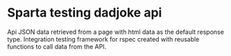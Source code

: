 # Sparta testing dadjoke api
Api JSON data retrieved from a page with html data as the default response type. Integration testing framework for rspec created with reusable functions to call data from the API. 
